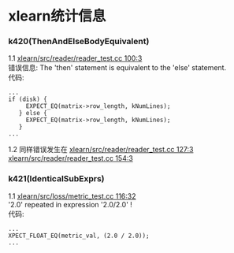 xlearn统计信息
=======================
### k420(ThenAndElseBodyEquivalent)
1.1 [xlearn/src/reader/reader_test.cc 100:3](xlearn/src/reader/reader_test.cc#L100)<br>
错误信息: The 'then' statement is equivalent to the 'else' statement.<br>
代码:
```
...
if (disk) {
     EXPECT_EQ(matrix->row_length, kNumLines);
   } else {
     EXPECT_EQ(matrix->row_length, kNumLines);
   }
...
```
1.2 同样错误发生在 [xlearn/src/reader/reader_test.cc 127:3](xlearn/src/reader/reader_test.cc#L127)  <br>
[xlearn/src/reader/reader_test.cc 154:3](xlearn/src/reader/reader_test.cc#L154)<br>
### k421(IdenticalSubExprs)
1.1 [xlearn/src/loss/metric_test.cc 116:32](xlearn/src/loss/metric_test.cc#L116) <br>
'2.0' repeated in expression '2.0/2.0' !<br>
代码:
```
...
XPECT_FLOAT_EQ(metric_val, (2.0 / 2.0));
...
```
